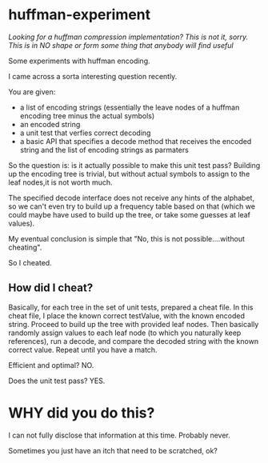 # huffman-experiment
*Looking for a huffman compression implementation? This is not it, sorry. This is in NO shape or form some thing that
anybody will find useful*

Some experiments with huffman encoding.


I came across a sorta interesting question recently.

You are given:
- a list of encoding strings (essentially the leave nodes of a huffman encoding tree minus the actual symbols)
- an encoded string
- a unit test that verfies correct decoding
- a basic API that specifies a decode method that receives the encoded string and the list of encoding strings as parmaters

So the question is: is it actually possible to make this unit test pass?
Building up the encoding tree is trivial, but without actual symbols to assign to the leaf nodes,it is 
not worth much.

The specified decode interface does not receive any hints of the alphabet, so we can't even try to build up a 
frequency table based on that (which we could maybe have used to build up the tree, or take some guesses at leaf values).

My eventual conclusion is simple that "No, this is not possible....without cheating".

So I cheated.

## How did I cheat?
Basically, for each tree in the set of unit tests, prepared a cheat file.
In this cheat file, I place the known correct testValue, with the known encoded string.
Proceed to build up the tree with provided leaf nodes.
Then basically randomly assign values to each leaf node (to which you naturally keep references), run a decode, 
and compare the decoded string with the known correct value.
Repeat until you have a match. 

Efficient and optimal? 
NO.

Does the unit test pass?
YES.

# WHY did you do this?
I can not fully disclose that information at this time. 
Probably never.

Sometimes you just have an itch that need to be scratched, ok?



